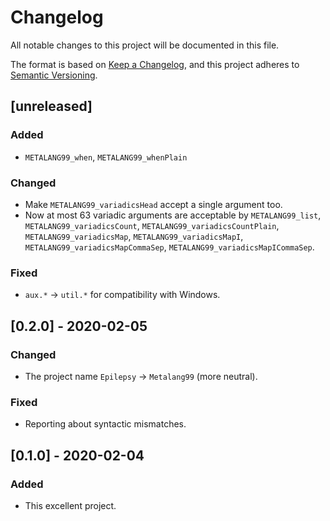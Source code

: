# Changelog

All notable changes to this project will be documented in this file.

The format is based on [Keep a Changelog](https://keepachangelog.com/en/1.0.0/), 
and this project adheres to [Semantic Versioning](https://semver.org/spec/v2.0.0.html).

## [unreleased]

### Added

 - `METALANG99_when`, `METALANG99_whenPlain`

### Changed

 - Make `METALANG99_variadicsHead` accept a single argument too.
 - Now at most 63 variadic arguments are acceptable by `METALANG99_list`, `METALANG99_variadicsCount`, `METALANG99_variadicsCountPlain`, `METALANG99_variadicsMap`, `METALANG99_variadicsMapI`, `METALANG99_variadicsMapCommaSep`, `METALANG99_variadicsMapICommaSep`.

### Fixed

 - `aux.*` -> `util.*` for compatibility with Windows.

## [0.2.0] - 2020-02-05

### Changed

 - The project name `Epilepsy` -> `Metalang99` (more neutral).

### Fixed

 - Reporting about syntactic mismatches.

## [0.1.0] - 2020-02-04

### Added

 - This excellent project.
